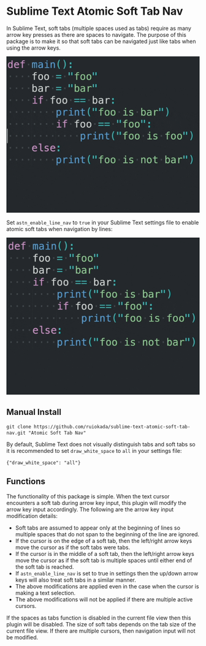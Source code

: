 # Sublime Text Atomic Soft Tab Nav

In Sublime Text, soft tabs (multiple spaces used as tabs) require as many arrow key presses as there are spaces to navigate. The purpose of this package is to make it so that soft tabs can be navigated just like tabs when using the arrow keys.

![Standard Demo](https://raw.githubusercontent.com/ruiokada/sublime-text-atomic-soft-tab-nav/assets/demo.gif)

Set `astn_enable_line_nav` to `true` in your Sublime Text settings file to enable atomic soft tabs when navigation by lines:

![With 'astn_enable_line_nav' True Demo](https://raw.githubusercontent.com/ruiokada/sublime-text-atomic-soft-tab-nav/assets/demo-by-lines.gif)

## Manual Install

    git clone https://github.com/ruiokada/sublime-text-atomic-soft-tab-nav.git "Atomic Soft Tab Nav"

By default, Sublime Text does not visually distinguish tabs and soft tabs so it is recommended to set `draw_white_space` to `all` in your settings file:

    {"draw_white_space": "all"}

## Functions

The functionality of this package is simple. When the text cursor encounters a soft tab during arrow key input, this plugin will modify the arrow key input accordingly. The following are the arrow key input modification details:

* Soft tabs are assumed to appear only at the beginning of lines so multiple spaces that do not span to the beginning of the line are ignored.
* If the cursor is on the edge of a soft tab, then the left/right arrow keys move the cursor as if the soft tabs were tabs.
* If the cursor is in the middle of a soft tab, then the left/right arrow keys move the cursor as if the soft tab is multiple spaces until either end of the soft tab is reached.
* If `astn_enable_line_nav` is set to true in settings then the up/down arrow keys will also treat soft tabs in a similar manner.
* The above modifications are applied even in the case when the cursor is making a text selection.
* The above modifications will not be applied if there are multiple active cursors.

If the spaces as tabs function is disabled in the current file view then this plugin will be disabled. The size of soft tabs depends on the tab size of the current file view. If there are multiple cursors, then navigation input will not be modified.
